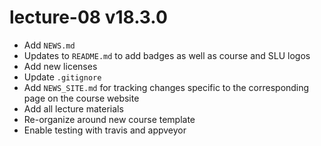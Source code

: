 # lecture-08 v18.3.0

* Add `NEWS.md`
* Updates to `README.md` to add badges as well as course and SLU logos
* Add new licenses
* Update `.gitignore`
* Add `NEWS_SITE.md` for tracking changes specific to the corresponding page on the course website
* Add all lecture materials
* Re-organize around new course template
* Enable testing with travis and appveyor
